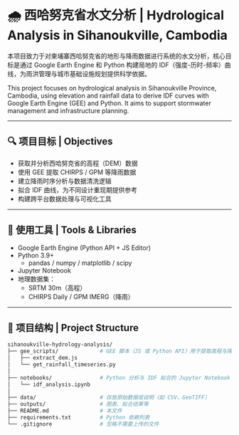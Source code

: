 # 🌧️ 西哈努克省水文分析 | Hydrological Analysis in Sihanoukville, Cambodia

本项目致力于对柬埔寨西哈努克省的地形与降雨数据进行系统的水文分析，核心目标是通过 Google Earth Engine 和 Python 构建局地的 IDF（强度-历时-频率）曲线，为雨洪管理与城市基础设施规划提供科学依据。

This project focuses on hydrological analysis in Sihanoukville Province, Cambodia, using elevation and rainfall data to derive IDF curves with Google Earth Engine (GEE) and Python. It aims to support stormwater management and infrastructure planning.

---

## 🔍 项目目标 | Objectives

- 获取并分析西哈努克省的高程（DEM）数据
- 使用 GEE 提取 CHIRPS / GPM 等降雨数据
- 建立降雨时序分析与数据清洗逻辑
- 拟合 IDF 曲线，为不同设计重现期提供参考
- 构建跨平台数据处理与可视化工具

---
## 🧰 使用工具 | Tools & Libraries

- Google Earth Engine (Python API + JS Editor)
- Python 3.9+
  - pandas / numpy / matplotlib / scipy
- Jupyter Notebook
- 地理数据集：
  - SRTM 30m（高程）
  - CHIRPS Daily / GPM IMERG（降雨）

---

## 📁 项目结构 | Project Structure

```bash
sihanoukville-hydrology-analysis/
├── gee_scripts/             # GEE 脚本（JS 或 Python API）用于提取高程与降雨数据
│   ├── extract_dem.js
│   └── get_rainfall_timeseries.py
│
├── notebooks/               # Python 分析与 IDF 拟合的 Jupyter Notebook
│   └── idf_analysis.ipynb
│
├── data/                    # 存放原始数据或说明（如 CSV、GeoTIFF）
├── outputs/                 # 图表、拟合结果等
├── README.md                # 本文件
├── requirements.txt         # Python 依赖列表
└── .gitignore               # 忽略不需要上传的文件
